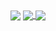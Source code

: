 <img align="center" src="https://media4.giphy.com/media/uprwwjptZW4Za/giphy.gif">
<a href="https://github.com/anthonyzutter/anthonyzutter">
  <img align="center" src="https://github-readme-stats.vercel.app/api?username=anthonyzutter" />
</a> 
<a href="https://github.com/anthonyzutter/anthonyzutter">                           
  <img align="center" src="https://github-readme-stats.vercel.app/api/top-langs/?username=anthonyzutter&layout=compact" />
</a>
